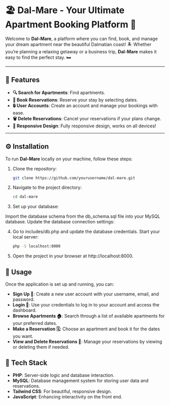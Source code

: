 # 🏖️ **Dal-Mare** - Your Ultimate Apartment Booking Platform 🌊

Welcome to **Dal-Mare**, a platform where you can find, book, and manage your dream apartment near the beautiful Dalmatian coast! 🏝️ Whether you’re planning a relaxing getaway or a business trip, **Dal-Mare** makes it easy to find the perfect stay. 🛏️

---

## 📑 **Features**

- **🔍 Search for Apartments**: Find apartments.
- **📅 Book Reservations**: Reserve your stay by selecting dates.
- **🔒 User Accounts**: Create an account and manage your bookings with ease.
- **🗑️ Delete Reservations**: Cancel your reservations if your plans change.
- **📱 Responsive Design**: Fully responsive design, works on all devices!

---

## ⚙️ **Installation**

To run **Dal-Mare** locally on your machine, follow these steps:

1. Clone the repository:

   ```bash
   git clone https://github.com/yourusername/dal-mare.git


2. Navigate to the project directory:

    ```bash
    cd dal-mare

3. Set up your database:

Import the database schema from the db_schema.sql file into your MySQL database.
Update the database connection settings:

4. Go to includes/db.php and update the database credentials.
Start your local server:

    ```bash
    php -S localhost:8000

5. Open the project in your browser at http://localhost:8000.

## 🚀 **Usage**
Once the application is set up and running, you can:

- **Sign Up 📝**: Create a new user account with your username, email, and password.
- **Login 🔑**: Use your credentials to log in to your account and access the dashboard.
- **Browse Apartments 🏠**: Search through a list of available apartments for your preferred dates.
- **Make a Reservation 🗓️**: Choose an apartment and book it for the dates you want.
- **View and Delete Reservations 🔄**: Manage your reservations by viewing or deleting them if needed.

## 🌟 Tech Stack
- **PHP**: Server-side logic and database interaction.
- **MySQL**: Database management system for storing user data and reservations.
- **Tailwind CSS**: For beautiful, responsive design.
- **JavaScript**: Enhancing interactivity on the front end.
